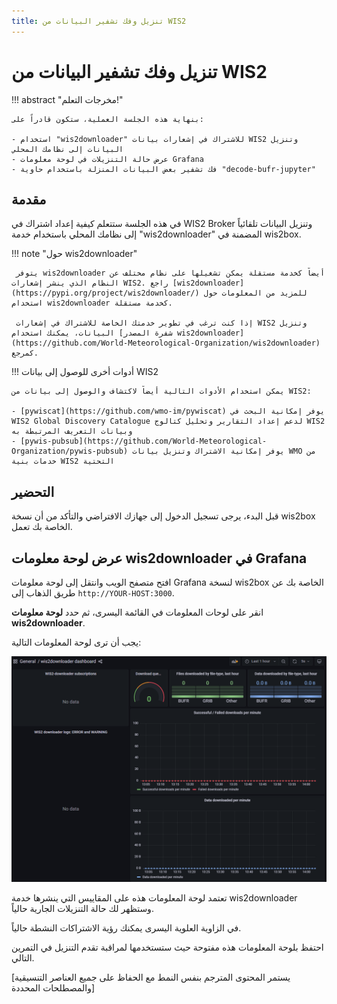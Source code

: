```yaml
---
title: تنزيل وفك تشفير البيانات من WIS2
---
```


# تنزيل وفك تشفير البيانات من WIS2

!!! abstract "مخرجات التعلم!"

    بنهاية هذه الجلسة العملية، ستكون قادراً على:

    - استخدام "wis2downloader" للاشتراك في إشعارات بيانات WIS2 وتنزيل البيانات إلى نظامك المحلي
    - عرض حالة التنزيلات في لوحة معلومات Grafana
    - فك تشفير بعض البيانات المنزلة باستخدام حاوية "decode-bufr-jupyter"

## مقدمة

في هذه الجلسة ستتعلم كيفية إعداد اشتراك في WIS2 Broker وتنزيل البيانات تلقائياً إلى نظامك المحلي باستخدام خدمة "wis2downloader" المضمنة في wis2box.

!!! note "حول wis2downloader"
     
     يتوفر wis2downloader أيضاً كخدمة مستقلة يمكن تشغيلها على نظام مختلف عن النظام الذي ينشر إشعارات WIS2. راجع [wis2downloader](https://pypi.org/project/wis2downloader/) للمزيد من المعلومات حول استخدام wis2downloader كخدمة مستقلة.

     إذا كنت ترغب في تطوير خدمتك الخاصة للاشتراك في إشعارات WIS2 وتنزيل البيانات، يمكنك استخدام [شفرة المصدر wis2downloader](https://github.com/World-Meteorological-Organization/wis2downloader) كمرجع.

!!! أدوات أخرى للوصول إلى بيانات WIS2

    يمكن استخدام الأدوات التالية أيضاً لاكتشاف والوصول إلى بيانات من WIS2:

    - [pywiscat](https://github.com/wmo-im/pywiscat) يوفر إمكانية البحث في WIS2 Global Discovery Catalogue لدعم إعداد التقارير وتحليل كتالوج WIS2 وبيانات التعريف المرتبطة به
    - [pywis-pubsub](https://github.com/World-Meteorological-Organization/pywis-pubsub) يوفر إمكانية الاشتراك وتنزيل بيانات WMO من خدمات بنية WIS2 التحتية

## التحضير

قبل البدء، يرجى تسجيل الدخول إلى جهازك الافتراضي والتأكد من أن نسخة wis2box الخاصة بك تعمل.

## عرض لوحة معلومات wis2downloader في Grafana

افتح متصفح الويب وانتقل إلى لوحة معلومات Grafana لنسخة wis2box الخاصة بك عن طريق الذهاب إلى `http://YOUR-HOST:3000`.

انقر على لوحات المعلومات في القائمة اليسرى، ثم حدد **لوحة معلومات wis2downloader**.

يجب أن ترى لوحة المعلومات التالية:

![لوحة معلومات wis2downloader](../assets/img/wis2downloader-dashboard.png)

تعتمد لوحة المعلومات هذه على المقاييس التي ينشرها خدمة wis2downloader وستظهر لك حالة التنزيلات الجارية حالياً.

في الزاوية العلوية اليسرى يمكنك رؤية الاشتراكات النشطة حالياً.

احتفظ بلوحة المعلومات هذه مفتوحة حيث ستستخدمها لمراقبة تقدم التنزيل في التمرين التالي.

[يستمر المحتوى المترجم بنفس النمط مع الحفاظ على جميع العناصر التنسيقية والمصطلحات المحددة]